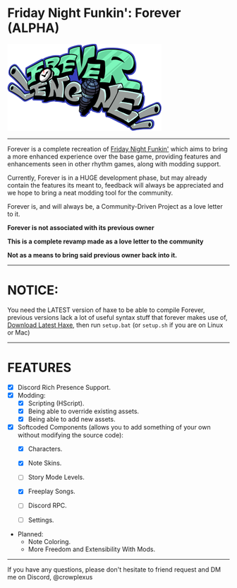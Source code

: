 # Friday Night Funkin': Forever (ALPHA)

![logo](/art/forever/foreverLogo-small.png)

---

Forever is a complete recreation of [Friday Night Funkin'](https://github.com/FunkinCrew/Funkin) which aims to bring a more enhanced experience over the base game, providing features and enhancements seen in other rhythm games, along with modding support.

Currently, Forever is in a HUGE development phase, but may already contain the features its meant to, feedback will always be appreciated and we hope to bring a neat modding tool for the community.

Forever is, and will always be, a Community-Driven Project as a love letter to it.

**Forever is not associated with its previous owner**

**This is a complete revamp made as a love letter to the community**

**Not as a means to bring said previous owner back into it.**

---

# NOTICE:

You need the LATEST version of haxe to be able to compile Forever, previous versions lack a lot of useful syntax stuff that forever makes use of, [Download Latest Haxe](https://haxe.org/download/), then run `setup.bat` (or `setup.sh` if you are on Linux or Mac)

---

# FEATURES

- [x] Discord Rich Presence Support.
- [x] Modding:
    - [x] Scripting (HScript).
    - [x] Being able to override existing assets.
    - [x] Being able to add new assets.

- [x] Softcoded Components (allows you to add something of your own without modifying the source code):
    - [x] Characters.
    - [x] Note Skins.
    - [ ] Story Mode Levels.
    - [x] Freeplay Songs.
    - [ ] Discord RPC.
    - [ ] Settings.


- Planned:
    - Note Coloring.
    - More Freedom and Extensibility With Mods.

---

If you have any questions, please don't hesitate to friend request and DM me on Discord, @crowplexus
